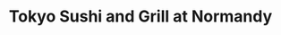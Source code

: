 ---
layout: place
title: Tokyo Sushi and Grill at Normandy
permalink: /florida/jacksonville/tokyo-sushi-and-grill-at-normandy.html
stateAbbr: FL
stateName: Florida
cityName: Jacksonville
seo:
  type: restaurant
  links: http://www.tokyojacksonville.com/
place_id: ChIJVZB4kMu45YgRqEolNQGg9MI
photos:
  - name: >-
      places/ChIJVZB4kMu45YgRqEolNQGg9MI/photos/AeeoHcLH66inkgwKXokBVfywcdOw69rDW2p_vALzgU56e6qSncbbk_8loy4Bn3eH4cUF9pyhy48uH8WK6-WEkgpMYmGXygiPC61Faej6J9iaezd0c8qKN0kk6DliN_tXMIDobB0j9tPoqhjj-mVy77ElhcctqB24IOSOEr91PtEpSAvcZGMCsg3W4sWnR4sNGoMWl51bXYPAXFVFuwZyps_nHFYgj2vo_5CJW9pynPqWXRWFr16uetJzAP-rkhQonKnJm0D3gYF49WlvrzFrzEpW1v9dAIZtRm1hH1ajJCK7xr4HSg
    widthPx: 960
    heightPx: 720
    authorAttributions:
      - displayName: Tokyo Sushi and Grill at Normandy
        uri: https://maps.google.com/maps/contrib/107447235643358231438
        photoUri: >-
          https://lh3.googleusercontent.com/a-/ALV-UjV6VPoMhpMbU0N6YcqNkbk6TWzgs2uNGCFE6J2x1zr578hmSult=s100-p-k-no-mo
    flagContentUri: >-
      https://www.google.com/local/imagery/report/?cb_client=maps_api_places.places_api&image_key=!1e10!2sAF1QipP7taCMIxxOxcVNzHDs5dAV_to0OTDhT7Vdhmw0&hl=en-US
    googleMapsUri: >-
      https://www.google.com/maps/place//data=!3m4!1e2!3m2!1sAF1QipP7taCMIxxOxcVNzHDs5dAV_to0OTDhT7Vdhmw0!2e10!4m2!3m1!1s0x88e5b8cb90789055:0xc2f4a00135254aa8
  - name: >-
      places/ChIJVZB4kMu45YgRqEolNQGg9MI/photos/AeeoHcIWJj-qgcIdzWz1qvGAyEZIznESOY_4w7QkZAGiTVmNRdu27GfleM4GVwqMop0MVu0Y7ckRT-_FLFa_AImv8CS3-pklVx3b71rpBM0V6x08Kp0Hj5YQ3vMRar5QyGhLsJBxlaHA3ZbJ0So-lmobV8aHgifU0RGM6U62mGUhaPmCvXmVGvR0YeJsPUz52aos48_bcSYC4BoBz7oAadS1GkITC0NUVrllxzN2wb24DY3w_vodFWnCXpLkrfexuL6VrKIsd-qy328-nhd6nbuzfoX2byRjl5xDYzmPr_N3oXuePA
    widthPx: 960
    heightPx: 658
    authorAttributions:
      - displayName: Tokyo Sushi and Grill at Normandy
        uri: https://maps.google.com/maps/contrib/107447235643358231438
        photoUri: >-
          https://lh3.googleusercontent.com/a-/ALV-UjV6VPoMhpMbU0N6YcqNkbk6TWzgs2uNGCFE6J2x1zr578hmSult=s100-p-k-no-mo
    flagContentUri: >-
      https://www.google.com/local/imagery/report/?cb_client=maps_api_places.places_api&image_key=!1e10!2sAF1QipM_PckZ99GwFU6yLS63fMbxY4M754f_iz2xFl_n&hl=en-US
    googleMapsUri: >-
      https://www.google.com/maps/place//data=!3m4!1e2!3m2!1sAF1QipM_PckZ99GwFU6yLS63fMbxY4M754f_iz2xFl_n!2e10!4m2!3m1!1s0x88e5b8cb90789055:0xc2f4a00135254aa8
  - name: >-
      places/ChIJVZB4kMu45YgRqEolNQGg9MI/photos/AeeoHcJjb4MwZRHQB02fzvN6iTTBE4wcq0O06BtEX-GA_oXoemaLGaBFOtiFmiMot6bzLznp2vL4GOH2Jcya1JiKuohhSbNGx897OO2km11e8eAX9uOggq2Ev0Fjh4WVnzDEh3eGBcF9nS1wtI0vYQ5OMcsnIla4feSk3Bzm5sPzaZe3so1TapAOY2CwJKgvEXIngJN0xKRgI4dToMeFJIIGw9DathsKZxaWoh4ULoWbgo-hCmlVVuwPvVB62ZMY2IIx_AD8GL0vFXth-FS0w6gWd-46r3OFNKA5vK0vKeTpDCAscqUnFL59TlaAbw7Sy6DdVwZfxC4DyzDlebyJGaPsLt12AKwMs1-cCLRFn8D1QklxTlgAHD9JAmCb-IoETxPp0nlS6CzHzyyYQcHfdCJk_lS3npKjdXQ-aJ7ZBXvfvAaoPN3PcTrJrFtfOk2gT44Y
    widthPx: 4000
    heightPx: 2252
    authorAttributions:
      - displayName: Terry Peoples
        uri: https://maps.google.com/maps/contrib/102487806982342529873
        photoUri: >-
          https://lh3.googleusercontent.com/a-/ALV-UjWqI6Hpkxfnw9jPTB5tPLLYqlJ6AaUMGptnEFOgE7emkMf9SFRDAg=s100-p-k-no-mo
    flagContentUri: >-
      https://www.google.com/local/imagery/report/?cb_client=maps_api_places.places_api&image_key=!1e10!2sCIABIhAIN0uGMB7jSmfuoS0ACYSA&hl=en-US
    googleMapsUri: >-
      https://www.google.com/maps/place//data=!3m4!1e2!3m2!1sCIABIhAIN0uGMB7jSmfuoS0ACYSA!2e10!4m2!3m1!1s0x88e5b8cb90789055:0xc2f4a00135254aa8
  - name: >-
      places/ChIJVZB4kMu45YgRqEolNQGg9MI/photos/AeeoHcKsfmxMgjvH_iFjp8fZvgYZS4VLAbd9VfPvZ_742-CY1MTxfXmktg5G2yFXQNSsiL9eNyID1O07iRrlQ0uJFCR1LpJ_fx53FtDzk_5Ao7MGHym8F-46AztlxndPF6KRokBgQFxw_iUBIWhII3pjBoCRuSiplCFLqpvAzHyZ9YApkfK2G5QF7SUV6CzScr1vzP6rmP3inJBQK5OWvQYfaQwREQXOtjJHnsoJB-sYtNJiGxnmhe2-HFPlSj6kmU0VtJ2Rw0Z_2fKPMTaApQ5LNyV9fryd0Z1PEt4nKqgBz5zIGRA9P9wmO32y0XNLVZkHOOR69fl5OTM06AEFdXFhAe7eTUOa4WQLD7Swxq3XWuUIZhbSBTjd0kgxYFEaaV9CtQ0kM9qgdVMPXuybdg3ZWON6gyDHW2JqYUN5MRvukFZ-EZtP
    widthPx: 4000
    heightPx: 3000
    authorAttributions:
      - displayName: Steven Ison
        uri: https://maps.google.com/maps/contrib/101300397946994905487
        photoUri: >-
          https://lh3.googleusercontent.com/a-/ALV-UjU4hKVE1BMYOv2-n8dEFO5tR4LHZdhkofQ0OplWpiS2PvfDWoOxCQ=s100-p-k-no-mo
    flagContentUri: >-
      https://www.google.com/local/imagery/report/?cb_client=maps_api_places.places_api&image_key=!1e10!2sCIHM0ogKEICAgMCw8s3_0AE&hl=en-US
    googleMapsUri: >-
      https://www.google.com/maps/place//data=!3m4!1e2!3m2!1sCIHM0ogKEICAgMCw8s3_0AE!2e10!4m2!3m1!1s0x88e5b8cb90789055:0xc2f4a00135254aa8
  - name: >-
      places/ChIJVZB4kMu45YgRqEolNQGg9MI/photos/AeeoHcKFjI7XPLYSUvasSbYioSut-0Y64ZJUbEkXrFUkFmX4LPnFMQAoEEeXwQ9CHNsffG9PNo_v7dNa-tOeGkOLHfZteqsnU_6iLU7okIYp0F1WoAnoSbLV33To4xW6F_PdyKhMIQWWJ1asa7z1nXWLVrS-i_S9hxf_OqXXaQs5Lv7lo1zCr3VqaqE9qKXt_SDexDaaMEFoeqhtMBaFEqcmXcwP5wOTTyAK1XXYgEIp_jtrkE24bIxir-5FVkOQu6dR5_NiaYH8Q3RwOeRqh7xL-Hlq8897SEPfnvti8wuH8E-R5ilEMEfwmcUM4REWFSNLvLCvKFKN37TzRsRJGh-bBGjKkrj_JZkHJTGv2bo4ybwrDkLnQ1eGRMeH0xXy3U27bM6_Y3t03fc5zf2Bnv2Wv30r5IgK0tMp0VVofVTF-Xy295SYNQcJ6IgY3SEsOlED
    widthPx: 4000
    heightPx: 2252
    authorAttributions:
      - displayName: Terry Peoples
        uri: https://maps.google.com/maps/contrib/102487806982342529873
        photoUri: >-
          https://lh3.googleusercontent.com/a-/ALV-UjWqI6Hpkxfnw9jPTB5tPLLYqlJ6AaUMGptnEFOgE7emkMf9SFRDAg=s100-p-k-no-mo
    flagContentUri: >-
      https://www.google.com/local/imagery/report/?cb_client=maps_api_places.places_api&image_key=!1e10!2sCIABIhAGbyfQzCqIgmfuoS8ADf29&hl=en-US
    googleMapsUri: >-
      https://www.google.com/maps/place//data=!3m4!1e2!3m2!1sCIABIhAGbyfQzCqIgmfuoS8ADf29!2e10!4m2!3m1!1s0x88e5b8cb90789055:0xc2f4a00135254aa8
  - name: >-
      places/ChIJVZB4kMu45YgRqEolNQGg9MI/photos/AeeoHcKxHiXx4mdWvJqq9rJ2opDEJrVVMBCpXTc-jObQjW5KWDzYQI-KD_3qgBfvO86O1w-b3ckPNmJGZ8brmYk4ZUaOY1gRbboqV-1I19-Q6EKJ7u_rNBa075xM7a2tTobkjhQ9Lzlw4HvUHeoFXHvRhkqHc8UPzqUUFL0AeErK4fZnMNwAeR4faXGBe1dzuXvg5uTx1ScxvTSonpMQBsHgPq31RHkiljpN--Zqix2s_VKX8U7IVNH3Hra4ZQQCKu5avrw4apRW0Rk18V2NgTQ8dqC3j2oQctTLmrs6Adc1cuLhfZB4h88NLdZINJO61t26DSzFaPclmoIDiFb5YQvW1H4NpW6traA2XpVYmBD9qCByM26C-NUyHtPLcKxtUb0fcm4bokS2V25tCLMBSxp73b-KvL9YGo3htjjhNBDqNh4
    widthPx: 3000
    heightPx: 4000
    authorAttributions:
      - displayName: Malice
        uri: https://maps.google.com/maps/contrib/100764499444550962527
        photoUri: >-
          https://lh3.googleusercontent.com/a-/ALV-UjUX8eHr28sjurDXCubLQMfZipoPV9s-hdgJvAoeVICQ1IYpmC98=s100-p-k-no-mo
    flagContentUri: >-
      https://www.google.com/local/imagery/report/?cb_client=maps_api_places.places_api&image_key=!1e10!2sCIHM0ogKEICAgIDdvcHpEA&hl=en-US
    googleMapsUri: >-
      https://www.google.com/maps/place//data=!3m4!1e2!3m2!1sCIHM0ogKEICAgIDdvcHpEA!2e10!4m2!3m1!1s0x88e5b8cb90789055:0xc2f4a00135254aa8
  - name: >-
      places/ChIJVZB4kMu45YgRqEolNQGg9MI/photos/AeeoHcL41MeTdEyAHSLVlF9wWJAGTQlDgQ7JXmK_k0kSURRJKRdNZXWnoclLRb-v_d-60eY5tlQWNgr9vdZZVeYnwloPDm7SL5HzeJgpu6_fCBCrfIgH-RbOG3wLjTbHpuwly4k2fx465PbLHhYQUm7RuhSDioij8Lu8iZV3Kp-W9ox35J0pKwGSBShJeI2bAfuObBNMjOGAdCcJuxcZ6TS1TLJtj2HbHSjB_YnWH0u3WuC0wYTs8xI-8NMQbFHO8nK-_A1UlYo9URUGpavcWkR-jMXY_uzCjhaOM5oygQQi3f7C5QugEa2Lx8ztGPNfm0o66W-UnPg9RdqefXgbr7tropZrVCzRTLnRGZps1u3wbGCIqV6c7PlvSjLLmFZGaAsXkEwg7OauMcIyxvMvhcEcFQK9KGECUgq9LyiF95qXKaPIaQ
    widthPx: 4032
    heightPx: 3024
    authorAttributions:
      - displayName: Sheirley “Riptress” Leggett
        uri: https://maps.google.com/maps/contrib/118412824284731291638
        photoUri: >-
          https://lh3.googleusercontent.com/a-/ALV-UjW4KaB4aVXvemo4_MgbPaNGoMqSc3LSKvN1Sc3IbxiD6etelTw0nQ=s100-p-k-no-mo
    flagContentUri: >-
      https://www.google.com/local/imagery/report/?cb_client=maps_api_places.places_api&image_key=!1e10!2sCIHM0ogKEICAgICBlPLoDQ&hl=en-US
    googleMapsUri: >-
      https://www.google.com/maps/place//data=!3m4!1e2!3m2!1sCIHM0ogKEICAgICBlPLoDQ!2e10!4m2!3m1!1s0x88e5b8cb90789055:0xc2f4a00135254aa8
  - name: >-
      places/ChIJVZB4kMu45YgRqEolNQGg9MI/photos/AeeoHcIyb7vPRLnjuJM7-wVRAybRGYTmJl7TJw8UVAeof7IotiX_ghrgr1tSBtt0GwHGAhvZP4COkHa8v__XZgA2ZOEEFVgAq0Wrg528YiKmKWTgOHtSHQlXSd8olwG7t1U8W6wqTSBwW7Q2X8Bjfgwn22-C8oz6yjqCnqL3hldS7E6H77eTRkbuiZoqopMaXdMffW_zmjm_XqbK6i9bNvN5HZ2FRrKxbx9xOqyBqURxp_YqMhbGLnzjClwCrJDdQDxp2Kzo5scu5BxBcXI6sIGwwcdw_-kGP_7bCstGl-ssXN-S9XiUleJHKcQ-NNakgOf3zJwueFo362dVQPsjUrLSVDoc-c09Lx2oWDbCOQgVejPzP8550Afy1ISuEPQ8UwjWDDu1j7HhjitgIkCex2N2sJsnXvzhPZi9YJwTp1mJswDUsZPj
    widthPx: 3000
    heightPx: 4000
    authorAttributions:
      - displayName: Michelle Dyer
        uri: https://maps.google.com/maps/contrib/106213377758299719148
        photoUri: >-
          https://lh3.googleusercontent.com/a-/ALV-UjW9xvx1j23C3NOhNUVKhjJzivkfXWkn4uyvAa98k_7F2Qpuu0xn=s100-p-k-no-mo
    flagContentUri: >-
      https://www.google.com/local/imagery/report/?cb_client=maps_api_places.places_api&image_key=!1e10!2sCIHM0ogKEICAgICZiN73ywE&hl=en-US
    googleMapsUri: >-
      https://www.google.com/maps/place//data=!3m4!1e2!3m2!1sCIHM0ogKEICAgICZiN73ywE!2e10!4m2!3m1!1s0x88e5b8cb90789055:0xc2f4a00135254aa8
  - name: >-
      places/ChIJVZB4kMu45YgRqEolNQGg9MI/photos/AeeoHcI9E3izGXSb_OUx2HWc-FtoytbIIB_FmyOmtnQ-LNJFWWnEGlTW_z_5GmlViM23AMcQIDbRhhfKgkNztdhilhdQx3ALYrTGE0inu2l-9tBERotiFz_wFgt33jC-B-cYAUFW-G9bJ8XxFyy3PZIjm1StSEAHMD7f59ruoBgXsu2OWzA--DTGkWAU15Mdgrn2CCdJuRTOZ8IhDhUcxeFVZOR06Njs2FrScAsPe7e8SzPLlU6VUxAEjpeiWqj5Ol2bwB3P1rsuxm6yVwzP0Il7rsApFRkJBpTNyjoih1FydVctKw
    widthPx: 960
    heightPx: 720
    authorAttributions:
      - displayName: Tokyo Sushi and Grill at Normandy
        uri: https://maps.google.com/maps/contrib/107447235643358231438
        photoUri: >-
          https://lh3.googleusercontent.com/a-/ALV-UjV6VPoMhpMbU0N6YcqNkbk6TWzgs2uNGCFE6J2x1zr578hmSult=s100-p-k-no-mo
    flagContentUri: >-
      https://www.google.com/local/imagery/report/?cb_client=maps_api_places.places_api&image_key=!1e10!2sAF1QipMeeVSsOU8WRFnlma39bx9U6XkRZNgEeZOhHpMy&hl=en-US
    googleMapsUri: >-
      https://www.google.com/maps/place//data=!3m4!1e2!3m2!1sAF1QipMeeVSsOU8WRFnlma39bx9U6XkRZNgEeZOhHpMy!2e10!4m2!3m1!1s0x88e5b8cb90789055:0xc2f4a00135254aa8
  - name: >-
      places/ChIJVZB4kMu45YgRqEolNQGg9MI/photos/AeeoHcKTv730RNoYcPys5N2bLO57c_ZSI9X1DiuwBqZwhf2W24yIUrObtisch8MyD2pIWv3mGLp4lEjQztjsYpfHUCrOzYxf1dl1roOb4apSB0pM3yqRvrOcuYgjVQVy9kJMd4nypdT4yjov4mMz8kIoQLmTGy4-CTpx_YHRUB7RwHkbekXOhJVivtylocjB1SthjDoz3lflMXifZDn45dCOobVz-NJy9MSdkWJ_EY3QocQoNcXKXjMVGge07_NyzJi-w6GQQJi0XGLoYO0UVw90gOPpPFbKJZAlm0LKovVk3mf2gQ
    widthPx: 720
    heightPx: 960
    authorAttributions:
      - displayName: Tokyo Sushi and Grill at Normandy
        uri: https://maps.google.com/maps/contrib/107447235643358231438
        photoUri: >-
          https://lh3.googleusercontent.com/a-/ALV-UjV6VPoMhpMbU0N6YcqNkbk6TWzgs2uNGCFE6J2x1zr578hmSult=s100-p-k-no-mo
    flagContentUri: >-
      https://www.google.com/local/imagery/report/?cb_client=maps_api_places.places_api&image_key=!1e10!2sAF1QipPdZA1LBkIv0QE5T5pn0yykMhyrfQioRPSLqLkb&hl=en-US
    googleMapsUri: >-
      https://www.google.com/maps/place//data=!3m4!1e2!3m2!1sAF1QipPdZA1LBkIv0QE5T5pn0yykMhyrfQioRPSLqLkb!2e10!4m2!3m1!1s0x88e5b8cb90789055:0xc2f4a00135254aa8
address: 7749 Normandy Blvd Ste 119, Jacksonville, FL 32221, USA
street: 7749 Normandy Blvd Ste 119
city: Jacksonville
state: FL
zip: '32221'
country: USA
neighborhood: Rolling Hills
latitude: '30.296877'
longitude: '-81.775712'
accessibility_options:
  wheelchairAccessibleParking: true
  wheelchairAccessibleEntrance: true
  wheelchairAccessibleRestroom: true
  wheelchairAccessibleSeating: true
business_status: OPERATIONAL
name: Tokyo Sushi and Grill at Normandy
google_maps_links:
  directionsUri: >-
    https://www.google.com/maps/dir//''/data=!4m7!4m6!1m1!4e2!1m2!1m1!1s0x88e5b8cb90789055:0xc2f4a00135254aa8!3e0
  placeUri: https://maps.google.com/?cid=14048029064722467496
  writeAReviewUri: >-
    https://www.google.com/maps/place//data=!4m3!3m2!1s0x88e5b8cb90789055:0xc2f4a00135254aa8!12e1
  reviewsUri: >-
    https://www.google.com/maps/place//data=!4m4!3m3!1s0x88e5b8cb90789055:0xc2f4a00135254aa8!9m1!1b1
  photosUri: >-
    https://www.google.com/maps/place//data=!4m3!3m2!1s0x88e5b8cb90789055:0xc2f4a00135254aa8!10e5
primary_type: Japanese Restaurant
opening_hours:
  regular: null
  current: null
secondary_opening_hours:
  regular:
    weekdayDescriptions: null
    type: null
  current:
    weekdayDescriptions: null
    type: null
phone: (904) 407-3333
price_level: PRICE_LEVEL_MODERATE
price_range: $10 &ndash; $20
rating: '4.2'
rating_count: 0
website: http://www.tokyojacksonville.com/
description: >-
  Experience Tokyo Sushi in Jacksonville, FL$$$Tokyo Sushi and Grill at Normandy
  in Jacksonville, FL, offers a welcoming atmosphere for enjoying authentic
  Japanese cuisine in a cozy strip-mall setting. This spot highlights fresh
  rolls and hibachi-style meals that bring creative twists to classic dishes,
  making it a go-to choice for those seeking sushi restaurants in the area. The
  inviting decor and spotless environment create a relaxed vibe perfect for
  casual dining, whether you're stopping by for a quick lunch or a laid-back
  evening. Accessibility features like wheelchair-friendly seating and parking
  add to the appeal for families and groups, ensuring everyone can enjoy the
  flavorful options. Pair your meal with beer or wine for a complete experience
  that stands out among local Japanese places.
generative_summary: >-
  Experience Tokyo Sushi in Jacksonville, FL$$$Tokyo Sushi and Grill at Normandy
  in Jacksonville, FL, offers a welcoming atmosphere for enjoying authentic
  Japanese cuisine in a cozy strip-mall setting. This spot highlights fresh
  rolls and hibachi-style meals that bring creative twists to classic dishes,
  making it a go-to choice for those seeking sushi restaurants in the area. The
  inviting decor and spotless environment create a relaxed vibe perfect for
  casual dining, whether you're stopping by for a quick lunch or a laid-back
  evening. Accessibility features like wheelchair-friendly seating and parking
  add to the appeal for families and groups, ensuring everyone can enjoy the
  flavorful options. Pair your meal with beer or wine for a complete experience
  that stands out among local Japanese places.
generative_disclosure: Summarized by AI using the Grok-3-Mini model.
reviews:
  - name: >-
      places/ChIJVZB4kMu45YgRqEolNQGg9MI/reviews/ChdDSUhNMG9nS0VJQ0FnTUNReE0yZjZnRRAB
    relativePublishTimeDescription: 3 weeks ago
    rating: 5
    text:
      text: >-
        The interior is inviting, well decorated. Restaurant is very clean. The
        service is always friendly. The food is delicious. I especially enjoy
        the fried sushi and philly egg roll. It's a nice twist on favorites. The
        sushi tastes fresh and holds together well.
      languageCode: en
    originalText:
      text: >-
        The interior is inviting, well decorated. Restaurant is very clean. The
        service is always friendly. The food is delicious. I especially enjoy
        the fried sushi and philly egg roll. It's a nice twist on favorites. The
        sushi tastes fresh and holds together well.
      languageCode: en
    authorAttribution:
      displayName: Steven Ison
      uri: https://www.google.com/maps/contrib/101300397946994905487/reviews
      photoUri: >-
        https://lh3.googleusercontent.com/a-/ALV-UjU4hKVE1BMYOv2-n8dEFO5tR4LHZdhkofQ0OplWpiS2PvfDWoOxCQ=s128-c0x00000000-cc-rp-mo-ba4
    publishTime: '2025-03-17T22:13:37.334182Z'
    flagContentUri: >-
      https://www.google.com/local/review/rap/report?postId=ChdDSUhNMG9nS0VJQ0FnTUNReE0yZjZnRRAB&d=17924085&t=1
    googleMapsUri: >-
      https://www.google.com/maps/reviews/data=!4m6!14m5!1m4!2m3!1sChdDSUhNMG9nS0VJQ0FnTUNReE0yZjZnRRAB!2m1!1s0x88e5b8cb90789055:0xc2f4a00135254aa8
  - name: >-
      places/ChIJVZB4kMu45YgRqEolNQGg9MI/reviews/ChdDSUhNMG9nS0VJQ0FnSURkdmNHcF93RRAB
    relativePublishTimeDescription: a year ago
    rating: 5
    text:
      text: >-
        Came here on Valentine's Day for lunch. There wasn't anyone there since
        they had just opened. I wanted to eat before getting my tattoo down the
        street. I ordered a miso soup, with Yellowtail nigiri and a yum yum
        roll. I just took the spicy sauce off. The person I went with ordered
        crab Rangoon and the Philly cheese steak egg roll. Food was brought out
        quickly. It just took a moment to get the check since both people were
        on the phone taking orders. The restaurant itself is very nice. It's in
        the Publix plaza. I had always seen the location when passing by, I just
        never had a chance to go until now. I would definitely go back. The only
        change I would make is having more raw rolls and less deep fried/tempura
        rolls. All in all, everything tasted great. The restroom was also clean
        when I went. I also enjoyed the decor on the wall too. Very traditional.
      languageCode: en
    originalText:
      text: >-
        Came here on Valentine's Day for lunch. There wasn't anyone there since
        they had just opened. I wanted to eat before getting my tattoo down the
        street. I ordered a miso soup, with Yellowtail nigiri and a yum yum
        roll. I just took the spicy sauce off. The person I went with ordered
        crab Rangoon and the Philly cheese steak egg roll. Food was brought out
        quickly. It just took a moment to get the check since both people were
        on the phone taking orders. The restaurant itself is very nice. It's in
        the Publix plaza. I had always seen the location when passing by, I just
        never had a chance to go until now. I would definitely go back. The only
        change I would make is having more raw rolls and less deep fried/tempura
        rolls. All in all, everything tasted great. The restroom was also clean
        when I went. I also enjoyed the decor on the wall too. Very traditional.
      languageCode: en
    authorAttribution:
      displayName: Malice
      uri: https://www.google.com/maps/contrib/100764499444550962527/reviews
      photoUri: >-
        https://lh3.googleusercontent.com/a-/ALV-UjUX8eHr28sjurDXCubLQMfZipoPV9s-hdgJvAoeVICQ1IYpmC98=s128-c0x00000000-cc-rp-mo-ba6
    publishTime: '2024-02-26T14:28:05.675767Z'
    flagContentUri: >-
      https://www.google.com/local/review/rap/report?postId=ChdDSUhNMG9nS0VJQ0FnSURkdmNHcF93RRAB&d=17924085&t=1
    googleMapsUri: >-
      https://www.google.com/maps/reviews/data=!4m6!14m5!1m4!2m3!1sChdDSUhNMG9nS0VJQ0FnSURkdmNHcF93RRAB!2m1!1s0x88e5b8cb90789055:0xc2f4a00135254aa8
  - name: >-
      places/ChIJVZB4kMu45YgRqEolNQGg9MI/reviews/ChdDSUhNMG9nS0VJQ0FnSUNRbzUtVTlnRRAB
    relativePublishTimeDescription: 6 months ago
    rating: 5
    text:
      text: >-
        Good news 🙌! Our air conditioner has been replaced and everything has
        returned to normal. Thank you for your understanding during this period.
        Thank you again🙏
      languageCode: en
    originalText:
      text: >-
        Good news 🙌! Our air conditioner has been replaced and everything has
        returned to normal. Thank you for your understanding during this period.
        Thank you again🙏
      languageCode: en
    authorAttribution:
      displayName: Linmin Fang (DJ'AM)
      uri: https://www.google.com/maps/contrib/112714874946949313710/reviews
      photoUri: >-
        https://lh3.googleusercontent.com/a/ACg8ocIYWfOi2uouquIjCG-wksNo2FZcfI2R5u1BXL_AHJxP3Doouw=s128-c0x00000000-cc-rp-mo-ba3
    publishTime: '2024-10-03T18:08:23.106135Z'
    flagContentUri: >-
      https://www.google.com/local/review/rap/report?postId=ChdDSUhNMG9nS0VJQ0FnSUNRbzUtVTlnRRAB&d=17924085&t=1
    googleMapsUri: >-
      https://www.google.com/maps/reviews/data=!4m6!14m5!1m4!2m3!1sChdDSUhNMG9nS0VJQ0FnSUNRbzUtVTlnRRAB!2m1!1s0x88e5b8cb90789055:0xc2f4a00135254aa8
  - name: >-
      places/ChIJVZB4kMu45YgRqEolNQGg9MI/reviews/ChdDSUhNMG9nS0VJQ0FnSURfNVlmdzlRRRAB
    relativePublishTimeDescription: 2 months ago
    rating: 5
    text:
      text: >-
        Great food and atmosphere. The staff was wonderful as well. It was so
        peaceful as I enjoyed the sushi and ramen. Also, be sure to try the warm
        sake!!
      languageCode: en
    originalText:
      text: >-
        Great food and atmosphere. The staff was wonderful as well. It was so
        peaceful as I enjoyed the sushi and ramen. Also, be sure to try the warm
        sake!!
      languageCode: en
    authorAttribution:
      displayName: Sylita Parker
      uri: https://www.google.com/maps/contrib/101583776159868964062/reviews
      photoUri: >-
        https://lh3.googleusercontent.com/a-/ALV-UjXST_i1iv4qpw6Ntj8esWW-eKQ3IRiWmFS8Dx0jt08mgEM7aD6Y=s128-c0x00000000-cc-rp-mo
    publishTime: '2025-01-25T20:15:28.866763Z'
    flagContentUri: >-
      https://www.google.com/local/review/rap/report?postId=ChdDSUhNMG9nS0VJQ0FnSURfNVlmdzlRRRAB&d=17924085&t=1
    googleMapsUri: >-
      https://www.google.com/maps/reviews/data=!4m6!14m5!1m4!2m3!1sChdDSUhNMG9nS0VJQ0FnSURfNVlmdzlRRRAB!2m1!1s0x88e5b8cb90789055:0xc2f4a00135254aa8
  - name: >-
      places/ChIJVZB4kMu45YgRqEolNQGg9MI/reviews/ChdDSUhNMG9nS0VJQ0FnSUR2OWVPTDZRRRAB
    relativePublishTimeDescription: 3 months ago
    rating: 2
    text:
      text: >-
        Didn't get the impression that they want you to sit in and eat, as there
        was no discernable AC running, and booths were uncomfortable. The food
        was lackluster. The sushi was tasteless even with soy sauce, and the
        spicy crab California roll wasn't spicy, or crab probably. Do better,
        yeah? Also, don't put sashimi on your menu. Nobody around here can get
        sashimi grade anything.
      languageCode: en
    originalText:
      text: >-
        Didn't get the impression that they want you to sit in and eat, as there
        was no discernable AC running, and booths were uncomfortable. The food
        was lackluster. The sushi was tasteless even with soy sauce, and the
        spicy crab California roll wasn't spicy, or crab probably. Do better,
        yeah? Also, don't put sashimi on your menu. Nobody around here can get
        sashimi grade anything.
      languageCode: en
    authorAttribution:
      displayName: Raymond Bridges
      uri: https://www.google.com/maps/contrib/104238174921258945119/reviews
      photoUri: >-
        https://lh3.googleusercontent.com/a-/ALV-UjUQOn8bZPek2NrsiGPuXCgF4Ark2I2RXlGPi_BRA18QdKJniMTd=s128-c0x00000000-cc-rp-mo
    publishTime: '2024-12-22T18:39:32.193655Z'
    flagContentUri: >-
      https://www.google.com/local/review/rap/report?postId=ChdDSUhNMG9nS0VJQ0FnSUR2OWVPTDZRRRAB&d=17924085&t=1
    googleMapsUri: >-
      https://www.google.com/maps/reviews/data=!4m6!14m5!1m4!2m3!1sChdDSUhNMG9nS0VJQ0FnSUR2OWVPTDZRRRAB!2m1!1s0x88e5b8cb90789055:0xc2f4a00135254aa8
review_summary: >-
  Insights from Recent Feedback$$$Diners often praise the fresh sushi and
  creative rolls, like the fried options and philly egg rolls, which add fun
  twists to traditional favorites at this sushi spot. Many appreciate the
  friendly service and clean, peaceful atmosphere that make it ideal for a
  relaxed meal, though some note occasional inconsistencies in seating comfort
  or flavor intensity. Overall, the quick delivery and welcoming vibe have folks
  coming back for both lunch and dinner, especially when looking for top-rated
  sushi nearby. It's a solid pick for families or groups wanting vegetarian
  choices and warm sake, with the majority of experiences highlighting delicious
  food and attentive staff. If you're exploring sushi places in the
  neighborhood, this one delivers a generally enjoyable outing with room for
  minor improvements.
review_disclosure: Summarized by AI using the Grok-3-Mini model.
parking_options:
  freeParkingLot: true
  freeStreetParking: true
  paidStreetParking: false
  valetParking: false
payment_options:
  acceptsCreditCards: true
  acceptsDebitCards: true
  acceptsCashOnly: false
  acceptsNfc: true
allow_dogs: null
curbside_pickup: false
delivery: true
dine_in: true
good_for_children: true
good_for_groups: true
good_for_sports: false
live_music: false
menu_for_children: null
outdoor_seating: false
reservable: false
restroom: true
serves_beer: true
serves_breakfast: false
serves_brunch: false
serves_cocktails: false
serves_coffee: null
serves_dinner: true
serves_dessert: true
serves_lunch: true
serves_vegetarian_food: true
serves_wine: true
takeout: true
update_category: pro
places_description: >-
  Strip-mall sushi house offers hibachi-style meals, classic Japanese dishes &
  rolls amid Asian decor.

---